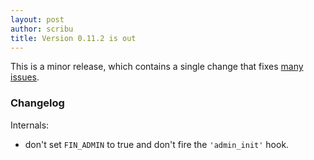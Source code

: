 ```yaml
---
layout: post
author: scribu
title: Version 0.11.2 is out
---
```

This is a minor release, which contains a single change that fixes [many issues][1].

### Changelog

Internals:

* don't set `FIN_ADMIN` to true and don't fire the `'admin_init'` hook.

[1]: https://github.com/fin-cli/fin-cli/issues?milestone=16&state=closed

